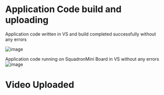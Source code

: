 # Application Code build and uploading

Application code written in VS and build completed successfully without any errors

![image](https://github.com/user-attachments/assets/78ec6ee7-2700-4e21-86c4-895a45af3dfb)

Application code running on SquadronMini Board in VS without any errors
![image](https://github.com/user-attachments/assets/f947b941-4ac4-480b-ae8f-6acce38a5ac7)


# Video Uploaded

